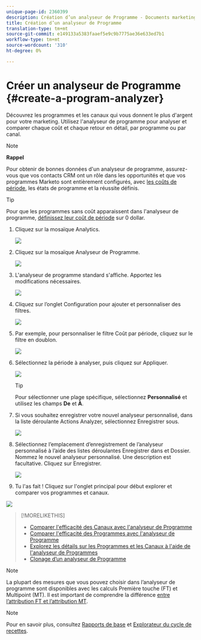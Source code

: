 ```yaml
---
unique-page-id: 2360399
description: Création d’un analyseur de Programme - Documents marketing - Documentation du produit
title: Création d’un analyseur de Programme
translation-type: tm+mt
source-git-commit: e149133a5383faaef5e9c9b7775ae36e633ed7b1
workflow-type: tm+mt
source-wordcount: '310'
ht-degree: 0%

---
```



# Créer un analyseur de Programme {#create-a-program-analyzer}

Découvrez les programmes et les canaux qui vous donnent le plus d&#39;argent pour votre marketing. Utilisez l&#39;analyseur de programme pour analyser et comparer chaque coût et chaque retour en détail, par programme ou par canal.

>[!NOTE]
>
>**Rappel**
>
>Pour obtenir de bonnes données d&#39;un analyseur de programme, assurez-vous que vos contacts CRM ont un rôle dans les opportunités et que vos programmes Marketo sont entièrement configurés, avec [les coûts de période](/help/marketo/product-docs/reporting/revenue-cycle-analytics/revenue-tools/define-period-costs.md), les états de programme et la réussite définis.

>[!TIP]
>
>Pour que les programmes sans coût apparaissent dans l&#39;analyseur de programme, [définissez leur coût de période](/help/marketo/product-docs/reporting/revenue-cycle-analytics/revenue-tools/define-period-costs.md) sur 0 dollar.

1. Cliquez sur la mosaïque Analytics.

   ![](assets/image2014-9-17-13-3a7-3a1.png)

1. Cliquez sur la mosaïque Analyseur de Programme.

   ![](assets/program-analyzer-icon-hand.png)

1. L&#39;analyseur de programme standard s&#39;affiche. Apportez les modifications nécessaires.

   ![](assets/image2016-10-31-15-3a3-3a9.png)

1. Cliquez sur l’onglet Configuration pour ajouter et personnaliser des filtres.

   ![](assets/image2016-10-31-15-3a25-3a57.png)

1. Par exemple, pour personnaliser le filtre Coût par période, cliquez sur le filtre en doublon.

   ![](assets/image2016-10-31-15-3a33-3a2.png)

1. Sélectionnez la période à analyser, puis cliquez sur Appliquer.

   ![](assets/image2016-10-31-15-3a30-3a32.png)

   >[!TIP]
   >
   >Pour sélectionner une plage spécifique, sélectionnez **Personnalisé** et utilisez les champs **De** et **À**.

1. Si vous souhaitez enregistrer votre nouvel analyseur personnalisé, dans la liste déroulante Actions Analyzer, sélectionnez Enregistrer sous.

   ![](assets/image2016-10-31-15-3a5-3a8.png)

1. Sélectionnez l’emplacement d’enregistrement de l’analyseur personnalisé à l’aide des listes déroulantes Enregistrer dans et Dossier. Nommez le nouvel analyseur personnalisé. Une description est facultative. Cliquez sur Enregistrer.

   ![](assets/image2016-10-31-15-3a7-3a19.png)

1. Tu l&#39;as fait ! Cliquez sur l&#39;onglet principal pour début explorer et comparer vos programmes et canaux.

![](assets/november-custom-report.png)

>[!MORELIKETHIS]
>
>* [Comparer l&#39;efficacité des Canaux avec l&#39;analyseur de Programme](compare-channel-effectiveness-with-the-program-analyzer.md)
>* [Comparer l&#39;efficacité des Programmes avec l&#39;analyseur de Programme](compare-program-effectiveness-with-the-program-analyzer.md)
>* [Explorez les détails sur les Programmes et les Canaux à l&#39;aide de l&#39;analyseur de Programmes](explore-program-and-channel-details-with-the-program-analyzer.md)
>* [Clonage d’un analyseur de Programme](clone-a-program-analyzer.md)


>[!NOTE]
>
>La plupart des mesures que vous pouvez choisir dans l’analyseur de programme sont disponibles avec les calculs Première touche (FT) et Multipoint (MT). Il est important de comprendre la différence [entre l’attribution FT et l’attribution MT](/help/marketo/product-docs/reporting/revenue-cycle-analytics/revenue-tools/attribution/understanding-attribution.md).

>[!NOTE]
>
>Pour en savoir plus, consultez [Rapports de base](http://docs.marketo.com/display/docs/basic+reporting) et [Explorateur du cycle de recettes](http://docs.marketo.com/display/docs/revenue+cycle+analytics).
